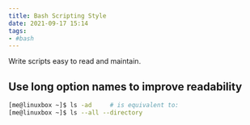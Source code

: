 ```yaml
---
title: Bash Scripting Style
date: 2021-09-17 15:14
tags:
- #bash
---
```


Write scripts easy to read and maintain.

## Use long option names to improve readability

``` bash
[me@linuxbox ~]$ ls -ad     # is equivalent to:
[me@linuxbox ~]$ ls --all --directory
```


